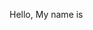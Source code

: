 Hello, My name is

<script>
  new TypeIt("#simpleUsage", {
  strings: "This is a simple string.",
  speed: 50,
  waitUntilVisible: true,
}).go();
</script>
